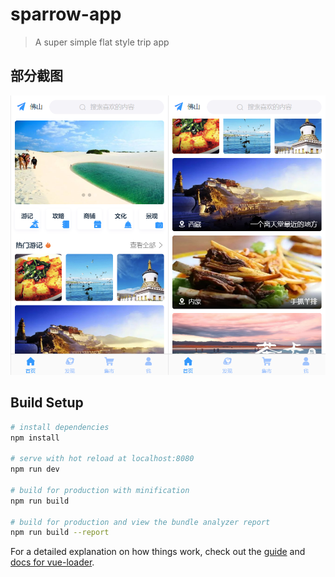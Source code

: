 # sparrow-app

> A  super simple flat style trip app

## 部分截图

<img src="src/node/img/result/1.jpg" width="50%" height="50%"/><img src="src/node/img/result/2.jpg" width="50%" height="50%"/>




## Build Setup

``` bash
# install dependencies
npm install

# serve with hot reload at localhost:8080
npm run dev

# build for production with minification
npm run build

# build for production and view the bundle analyzer report
npm run build --report
```

For a detailed explanation on how things work, check out the [guide](http://vuejs-templates.github.io/webpack/) and [docs for vue-loader](http://vuejs.github.io/vue-loader).
